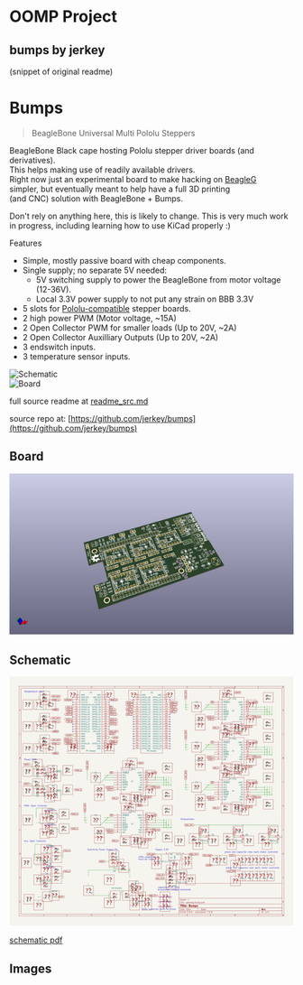 # OOMP Project  
## bumps  by jerkey  
  
(snippet of original readme)  
  
Bumps  
=====  
  
> BeagleBone Universal Multi Pololu Steppers  
  
BeagleBone Black cape hosting Pololu stepper driver boards (and derivatives).  
This helps making use of readily available drivers.  
Right now just an experimental board to make hacking on [BeagleG][beagleg-url]  
simpler, but eventually meant to help have a full 3D printing  
(and CNC) solution with BeagleBone + Bumps.  
  
Don't rely on anything here, this is likely to change. This is very much work  
in progress, including learning how to use KiCad properly :)  
  
Features  
   * Simple, mostly passive board with cheap components.  
   * Single supply; no separate 5V needed:  
      * 5V switching supply to power the BeagleBone from motor voltage (12-36V).  
      * Local 3.3V power supply to not put any strain on BBB 3.3V  
   * 5 slots for [Pololu-compatible][pololu-url] stepper boards.  
   * 2 high power PWM (Motor voltage, ~15A)  
   * 2 Open Collector PWM for smaller loads (Up to 20V, ~2A)  
   * 2 Open Collector Auxilliary Outputs (Up to 20V, ~2A)  
   * 3 endswitch inputs.  
   * 3 temperature sensor inputs.  
  
![Schematic][schem]  
![Board][board]  
  
[beagleg-url]: https://github.com/hzeller/beagleg  
[pololu-url]: http://www.pololu.com/product/1182  
[schem]: https://github.com/hzeller/bumps/raw/master/img/bumps-schem.png  
[board]: https://github.com/hzeller/bumps/raw/master/img/bumps-board.png  
  
  full source readme at [readme_src.md](readme_src.md)  
  
source repo at: [https://github.com/jerkey/bumps](https://github.com/jerkey/bumps)  
## Board  
  
[![working_3d.png](working_3d_600.png)](working_3d.png)  
## Schematic  
  
[![working_schematic.png](working_schematic_600.png)](working_schematic.png)  
  
[schematic pdf](working_schematic.pdf)  
## Images  
